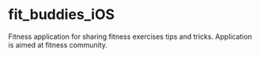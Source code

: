 # fit_buddies_iOS
Fitness application for sharing fitness exercises tips and tricks. Application is aimed at fitness community.
